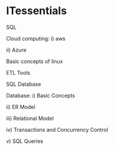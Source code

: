 # ITessentials
SQL

Cloud computing: i) aws 

ii) Azure

Basic concepts of linux

ETL Tools

SQL Database

Database: i) Basic Concepts 

ii) ER Model 

iii) Relational Model 

iv) Transactions and Concurrency Control

v) SQL Queries 
